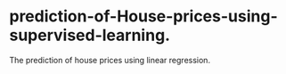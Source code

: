 # prediction-of-House-prices-using-supervised-learning.
The prediction of house prices using linear regression.
